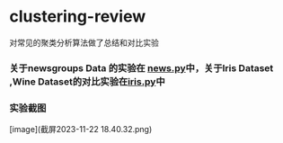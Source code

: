# clustering-review
对常见的聚类分析算法做了总结和对比实验
### 关于newsgroups Data 的实验在 [news.py](news.py)中，关于Iris Dataset ,Wine Dataset的对比实验在[iris.py](iris.py)中
### 实验截图
  [image](截屏2023-11-22 18.40.32.png)
  

